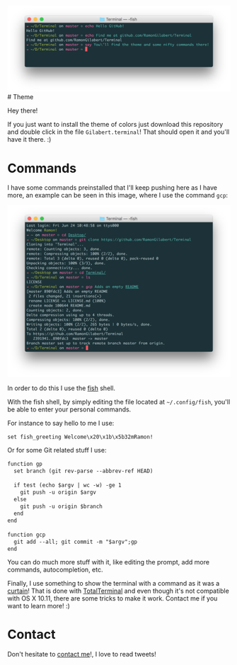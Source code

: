 <div align = "center">
<img src="https://github.com/RamonGilabert/Terminal/blob/master/Resources/header.png" />
</div>
# Theme

Hey there!

If you just want to install the theme of colors just download this repository and double click in the file `Gilabert.terminal`! That should open it and you'll have it there. :)

# Commands

I have some commands preinstalled that I'll keep pushing here as I have more, an example can be seen in this image, where I use the command `gcp`:

<div align = "center">
<img src="https://github.com/RamonGilabert/Terminal/blob/master/Resources/terminal.png" />
</div>

In order to do this I use the [fish](https://fishshell.com) shell.

With the fish shell, by simply editing the file located at `~/.config/fish`, you'll be able to enter your personal commands.

For instance to say hello to me I use:

```shell
set fish_greeting Welcome\x20\x1b\x5b32mRamon!
```

Or for some Git related stuff I use:

```shell
function gp
  set branch (git rev-parse --abbrev-ref HEAD)

  if test (echo $argv | wc -w) -ge 1
    git push -u origin $argv
  else
    git push -u origin $branch
  end
end

function gcp
  git add --all; git commit -m "$argv";gp
end
```

You can do much more stuff with it, like editing the prompt, add more commands, autocompletion, etc.

Finally, I use something to show the terminal with a command as it was a [curtain](https://github.com/RamonGilabert/Terminal/blob/master/Resources/curtain.png)! That is done with [TotalTerminal](http://totalterminal.binaryage.com) and even though it's not compatible with OS X 10.11, there are some tricks to make it work. Contact me if you want to learn more! :)

# Contact

Don't hesitate to [contact me](https://www.twitter.com/RamonGilabert)!, I love to read tweets!
